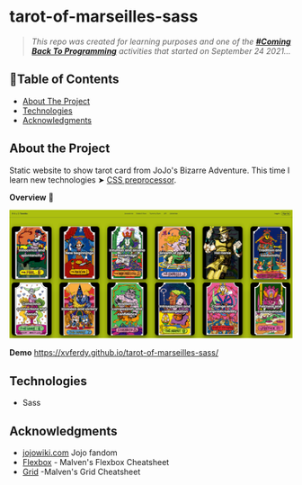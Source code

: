# tarot-of-marseilles-sass

> _This repo was created for learning purposes and one of the [_**#Coming Back To Programming**_](https://github.com/xvferdy/beginner-portfolio "Beginner Portfolio") activities that started on September 24 2021…_

## :round_pushpin:Table of Contents
- [About The Project](#about-the-project)
- [Technologies](#technologies)
- [Acknowledgments](#acknowledgments)

## About the Project
Static website to show tarot card from JoJo's Bizarre Adventure. This time I learn new technologies ➤ [CSS preprocessor](https://developer.mozilla.org/en-US/docs/Glossary/CSS_preprocessor).

**Overview** 🌈
<p align="">
  <img src="./assets/overview.png">
</p>

**Demo**
https://xvferdy.github.io/tarot-of-marseilles-sass/

## Technologies
- Sass

## Acknowledgments
- [jojowiki.com](https://jojowiki.com/Tarot_Cards) Jojo fandom
- [Flexbox](https://flexbox.malven.co/) - Malven's Flexbox Cheatsheet
- [Grid](https://grid.malven.co/) -Malven's Grid Cheatsheet

